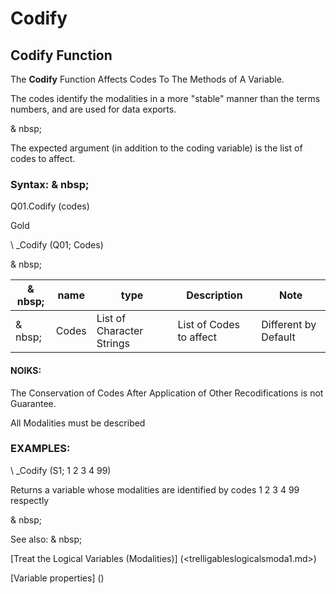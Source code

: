 # Codify

## Codify Function

The **Codify** Function Affects Codes To The Methods of A Variable.

The codes identify the modalities in a more "stable" manner than the terms numbers, and are used for data exports.

& nbsp;

The expected argument (in addition to the coding variable) is the list of codes to affect.

### Syntax: & nbsp;

Q01.Codify (codes)

Gold

\ _Codify (Q01; Codes)

& nbsp;

| & nbsp; | **name** | **type** | **Description** | **Note** |
| --- | --- | --- | --- | --- |
| & nbsp; | Codes | List of Character Strings | List of Codes to affect | Different by Default |

#### NOIKS:

The Conservation of Codes After Application of Other Recodifications is not Guarantee.

All Modalities must be described

### EXAMPLES:

\ _Codify (S1; 1 2 3 4 99)

Returns a variable whose modalities are identified by codes 1 2 3 4 99 respectly

& nbsp;

See also: & nbsp;

[Treat the Logical Variables (Modalities)] (<trelligableslogicalsmoda1.md>)

[Variable properties] (<modify the Proprities ofVariable.md>)
